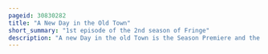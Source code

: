 ```yaml
---
pageid: 30830282
title: "A New Day in the Old Town"
short_summary: "1st episode of the 2nd season of Fringe"
description: "A new Day in the old Town is the Season Premiere and the first Episode of the second Season of the american Science Fiction Drama Television Series Fringe and the 21st Episode in total. It was co-written by J. J. Abrams and Akiva Goldsman, with Goldsman directing. The Episode followed the Aftermath of Olivia's Journey to the parallel Universe in the last Season's Finale while also introducing the Idea of Shapeshifters. It guest-starred Actors Luke Goss, Ari Graynor, Meghan Markle, and Tegan Moss."
---
```


